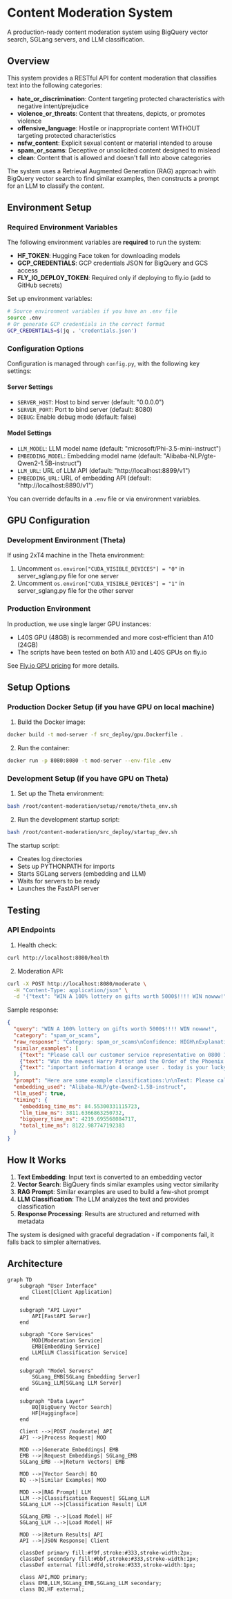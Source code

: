 # Content Moderation System

A production-ready content moderation system using BigQuery vector search, SGLang servers, and LLM classification.

## Overview

This system provides a RESTful API for content moderation that classifies text into the following categories:

- **hate_or_discrimination**: Content targeting protected characteristics with negative intent/prejudice
- **violence_or_threats**: Content that threatens, depicts, or promotes violence
- **offensive_language**: Hostile or inappropriate content WITHOUT targeting protected characteristics
- **nsfw_content**: Explicit sexual content or material intended to arouse
- **spam_or_scams**: Deceptive or unsolicited content designed to mislead
- **clean**: Content that is allowed and doesn't fall into above categories

The system uses a Retrieval Augmented Generation (RAG) approach with BigQuery vector search to find similar examples, then constructs a prompt for an LLM to classify the content.

## Environment Setup

### Required Environment Variables

The following environment variables are **required** to run the system:

- **HF_TOKEN**: Hugging Face token for downloading models
- **GCP_CREDENTIALS**: GCP credentials JSON for BigQuery and GCS access
- **FLY_IO_DEPLOY_TOKEN**: Required only if deploying to fly.io (add to GitHub secrets)

Set up environment variables:

```bash
# Source environment variables if you have an .env file
source .env
# Or generate GCP credentials in the correct format
GCP_CREDENTIALS=$(jq . 'credentials.json')
```

### Configuration Options

Configuration is managed through `config.py`, with the following key settings:

#### Server Settings
- `SERVER_HOST`: Host to bind server (default: "0.0.0.0")
- `SERVER_PORT`: Port to bind server (default: 8080)
- `DEBUG`: Enable debug mode (default: false)

#### Model Settings
- `LLM_MODEL`: LLM model name (default: "microsoft/Phi-3.5-mini-instruct")
- `EMBEDDING_MODEL`: Embedding model name (default: "Alibaba-NLP/gte-Qwen2-1.5B-instruct")
- `LLM_URL`: URL of LLM API (default: "http://localhost:8899/v1")
- `EMBEDDING_URL`: URL of embedding API (default: "http://localhost:8890/v1")

You can override defaults in a `.env` file or via environment variables.

## GPU Configuration

### Development Environment (Theta)

If using 2xT4 machine in the Theta environment:

1. Uncomment `os.environ["CUDA_VISIBLE_DEVICES"] = "0"` in server_sglang.py file for one server
2. Uncomment `os.environ["CUDA_VISIBLE_DEVICES"] = "1"` in server_sglang.py file for the other server

### Production Environment

In production, we use single larger GPU instances:

- L40S GPU (48GB) is recommended and more cost-efficient than A10 (24GB)
- The scripts have been tested on both A10 and L40S GPUs on fly.io

See [Fly.io GPU pricing](https://fly.io/docs/about/pricing/#gpus-and-fly-machines) for more details.

## Setup Options

### Production Docker Setup (if you have GPU on local machine)

1. Build the Docker image:
```bash
docker build -t mod-server -f src_deploy/gpu.Dockerfile .
```

2. Run the container:
```bash
docker run -p 8080:8080 -t mod-server --env-file .env
```

### Development Setup (if you have GPU on Theta)

1. Set up the Theta environment:
```bash
bash /root/content-moderation/setup/remote/theta_env.sh
```

2. Run the development startup script:
```bash
bash /root/content-moderation/src_deploy/startup_dev.sh
```

The startup script:
- Creates log directories
- Sets up PYTHONPATH for imports
- Starts SGLang servers (embedding and LLM)
- Waits for servers to be ready
- Launches the FastAPI server

## Testing

### API Endpoints

1. Health check:
```bash
curl http://localhost:8080/health
```

2. Moderation API:
```bash
curl -X POST http://localhost:8080/moderate \
  -H "Content-Type: application/json" \
  -d '{"text": "WIN A 100% lottery on gifts worth 5000$!!!! WIN nowww!", "num_examples": 3, "max_input_length": 2000, "max_tokens": 128}'
```

Sample response:
```json
{
  "query": "WIN A 100% lottery on gifts worth 5000$!!!! WIN nowww!",
  "category": "spam_or_scams",
  "raw_response": "Category: spam_or_scams\nConfidence: HIGH\nExplanation: The text is promoting a lottery with a high monetary prize, which is a common characteristic of spam or scam messages.",
  "similar_examples": [
    {"text": "Please call our customer service representative on 0800 169 6031 between 10am-9pm as you have WON a guaranteed £1000 cash or £5000 prize!", "category": "spam_or_scams", "distance": 0.19241894926451408},
    {"text": "Win the newest Harry Potter and the Order of the Phoenix (Book 5) reply HARRY, answer 5 questions - chance to be the first among readers!", "category": "spam_or_scams", "distance": 0.22693733793298976},
    {"text": "important information 4 orange user . today is your lucky day!2find out why log onto http://www.urawinner.com THERE'S A FANTASTIC SURPRISE AWAITING YOU!", "category": "spam_or_scams", "distance": 0.2426025591280332}
  ],
  "prompt": "Here are some example classifications:\n\nText: Please call our customer service representative on 0800 169 6031 between 10am-9pm as you have WON a guaranteed £1000 cash or £5000 prize!\nCategory: spam_or_scams\n\nText: Win the newest Harry Potter and the Order of the Phoenix (Book 5) reply HARRY, answer 5 questions - chance to be the first among readers!\nCategory: spam_or_scams\n\nText: important information 4 orange user . today is your lucky day!2find out why log onto http://www.urawinner.com THERE'S A FANTASTIC SURPRISE AWAITING YOU!\nCategory: spam_or_scams\n\nNow, please classify this text:\nWIN A 100% lottery on gifts worth 5000$!!!! WIN nowww!",
  "embedding_used": "Alibaba-NLP/gte-Qwen2-1.5B-instruct",
  "llm_used": true,
  "timing": {
    "embedding_time_ms": 84.55300331115723,
    "llm_time_ms": 3811.6366863250732,
    "bigquery_time_ms": 4219.695568084717,
    "total_time_ms": 8122.987747192383
  }
}
```

## How It Works

1. **Text Embedding**: Input text is converted to an embedding vector
2. **Vector Search**: BigQuery finds similar examples using vector similarity
3. **RAG Prompt**: Similar examples are used to build a few-shot prompt
4. **LLM Classification**: The LLM analyzes the text and provides classification
5. **Response Processing**: Results are structured and returned with metadata

The system is designed with graceful degradation - if components fail, it falls back to simpler alternatives.

## Architecture

```mermaid
graph TD
    subgraph "User Interface"
        Client[Client Application]
    end

    subgraph "API Layer"
        API[FastAPI Server]
    end

    subgraph "Core Services"
        MOD[Moderation Service]
        EMB[Embedding Service]
        LLM[LLM Classification Service]
    end

    subgraph "Model Servers"
        SGLang_EMB[SGLang Embedding Server]
        SGLang_LLM[SGLang LLM Server]
    end

    subgraph "Data Layer"
        BQ[BigQuery Vector Search]
        HF[Huggingface]
    end

    Client -->|POST /moderate| API
    API -->|Process Request| MOD

    MOD -->|Generate Embeddings| EMB
    EMB -->|Request Embeddings| SGLang_EMB
    SGLang_EMB -->|Return Vectors| EMB

    MOD -->|Vector Search| BQ
    BQ -->|Similar Examples| MOD

    MOD -->|RAG Prompt| LLM
    LLM -->|Classification Request| SGLang_LLM
    SGLang_LLM -->|Classification Result| LLM

    SGLang_EMB -.->|Load Model| HF
    SGLang_LLM -.->|Load Model| HF

    MOD -->|Return Results| API
    API -->|JSON Response| Client

    classDef primary fill:#f9f,stroke:#333,stroke-width:2px;
    classDef secondary fill:#bbf,stroke:#333,stroke-width:1px;
    classDef external fill:#dfd,stroke:#333,stroke-width:1px;

    class API,MOD primary;
    class EMB,LLM,SGLang_EMB,SGLang_LLM secondary;
    class BQ,HF external;
```